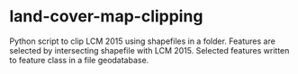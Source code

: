 # land-cover-map-clipping
Python script to clip LCM 2015 using shapefiles in a folder.
Features are selected by intersecting shapefile with LCM 2015.
Selected features written to feature class in a file geodatabase.
